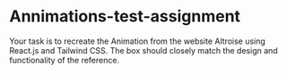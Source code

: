 # Annimations-test-assignment
Your task is to recreate the Animation from the website Altroise using React.js and Tailwind CSS. The box should closely match the design and functionality of the reference.
